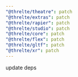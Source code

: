 ```yaml
---
"@threlte/theatre": patch
"@threlte/extras": patch
"@threlte/rapier": patch
"@threlte/studio": patch
"@threlte/core": patch
"@threlte/flex": patch
"@threlte/gltf": patch
"@threlte/xr": patch
---
```


update deps
